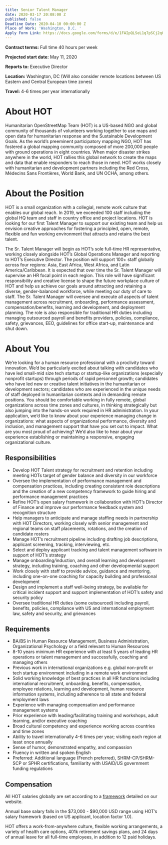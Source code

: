 ```yaml
---
title: Senior Talent Manager
date: 2020-03-17 20:08:00 Z
published: false
Deadline Date: 2020-04-10 00:00:00 Z
Place of Work: 'Washington, D.C. '
Apply Form Link: https://docs.google.com/forms/d/e/1FAIpQLSeL1q7pSCj2qO1z0FZLXgEz-HO0FkqIGTmzm3cSVu1hP00-Og/viewform
---
```


**Contract terms:** Full time 40 hours per week

**Projected start date:** May 11, 2020

**Reports to:** Executive Director

**Location:** Washington, DC (Will also consider remote locations between US Eastern and Central European time zones)

**Travel:** 4-6 times per year internationally

# About HOT
Humanitarian OpenStreetMap Team (HOT) is a US-based NGO and global community of thousands of volunteers working together to use maps and open data for humanitarian response and the Sustainable Development Goals. As the world’s preeminent participatory mapping NGO, HOT has fostered a global mapping community composed of more 200,000 people with ground operations in eight countries. When major disaster strikes anywhere in the world, HOT rallies this global network to create the maps and data that enable responders to reach those in need. HOT works closely with humanitarian and development partners including the Red Cross, Médecins Sans Frontières, World Bank, and UN OCHA, among others.

# About the Position
HOT is a small organization with a collegial, remote work culture that enables our global reach. In 2019, we exceeded 100 staff including the global HQ team and staff in country office and project locations. HOT is looking for our first Talent Manager to support our existing team and help us envision creative approaches for fostering a principled, open, remote, flexible and fun working environment that attracts and retains the best talent. 

The Sr. Talent Manager will begin as HOT’s sole full-time HR representative, working closely alongside HOT’s Global Operations Manager and reporting to HOT’s Executive Director. The position will support 100+ staff globally across four regions: Asia, East Africa, West Africa, and Latin America/Caribbean. It is expected that over time the Sr. Talent Manager will supervise an HR focal point in each region. This role will have significant responsibility and creative license to shape the future workplace culture of HOT and help us achieve our goals around attracting and retaining a diverse, gender-balanced workforce, while meeting our duty of care to staff. The Sr. Talent Manager will oversee and execute all aspects of talent management across recruitment, onboarding, performance assessment, compensation/benefits, learning and development, and deployment planning. The role is also responsible for traditional HR duties including managing outsourced payroll and benefits providers, policies, compliance, safety, grievances, EEO, guidelines for office start-up, maintenance and shut down.

# About You
We’re looking for a human resource professional with a proclivity toward innovation. We’d be particularly excited about talking with candidates who have led small-mid size tech startup or startup-like organizations (especially nonprofit startups) through periods of rapid personnel growth; candidates who have led new or creative talent initiatives in the humanitarian or development sectors; candidates who are experienced in the unique needs of staff deployed in humanitarian contexts and in demanding remote positions. You should be comfortable working in fully remote, global organizations across time zones and cultures, in thinking strategically but also jumping into the hands-on work required in HR administration.  In your application, we’d like to know about your experience managing change in organizations: what aspects of organizational performance, diversity and inclusion, and management support that have you set out to impact.  What are you most proud of achieving? We’d also like to hear about your experience establishing or maintaining a responsive, engaging organizational culture. 

## Responsibilities
* Develop HOT Talent strategy for recruitment and retention including meeting HOTs target of gender balance and diversity in our workforce
* Oversee the implementation of performance management and compensation practices, including creating consistent role descriptions and the creation of a new competency framework to guide hiring and performance management practices
* Refine HOT’s open salary framework in collaboration with HOT’s Director of Finance and improve our performance feedback system and recognition structure
* Help managers to anticipate and manage staffing needs in partnership with HOT Directors, working closely with senior management and regional teams on staff placements, rotations, and the creation of candidate rosters
* Manage HOT’s recruitment pipeline including drafting job descriptions, applicant screening, tracking, interviewing, etc.
* Select and deploy applicant tracking and talent management software in support of HOT’s strategy
* Manage onboarding/induction, and overall learning and development strategy, including training, coaching and other developmental support
* Work closely with staff to provide advice, guidance and mentoring, including one-on-one coaching for capacity building and professional development
* Design and implement a staff well-being strategy, be available for critical incident support and support implementation of HOT’s safety and security policy
* Oversee traditional HR duties (some outsourced) including payroll, benefits, policies, compliance with US and international employment law, safety and security, and grievances

## Requirements
* BA/BS in Human Resource Management, Business Administration, Organizational Psychology or a field relevant to Human Resources
* 8-10 years minimum HR experience with at least 5 years of leading HR operations or talent management and successfully, coaching and managing others
* Previous work in international organizations e.g. global non-profit or tech startup environment including in a remote work environment
* Solid working knowledge of best practices in all HR functions including international recruitment, onboarding, benefits, compensation, employee relations, learning and development, human resource information systems, including adherence to all state and federal employment laws
* Experience with managing compensation and performance management systems
* Prior experience with leading/facilitating training and workshops, adult learning, and/or executive coaching
* Broad cultural competency and experience working across countries and time zones
* Ability to travel internationally 4-6 times per year; visiting each region at least once annually
* Sense of humor, demonstrated empathy, and compassion
* Fluency in written and spoken English
* Preferred: Additional language (French preferred), SHRM-CP/SHRM-SCP or SPHR certifications, familiarity with USAID/US government funding regulations

## Compensation
All HOT salaries globally are set according to a [framework](https://www.hotosm.org/salaries) detailed on our website.

Annual base salary falls in the $73,000 - $90,000 USD range using HOT’s salary framework (based on US applicant, location factor 1.0).

HOT offers a work-from-anywhere culture, flexible working arrangements, a variety of health care options, 401k retirement savings plans, and 24 days of annual leave for all full-time employees, in addition to 12 paid holidays. 
